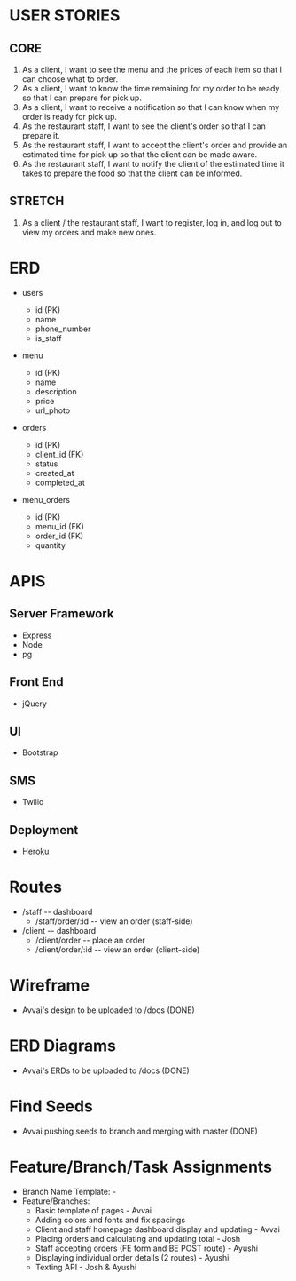 # USER STORIES
## CORE
1. As a client, I want to see the menu and the prices of each item so that I can choose what to order.
2. As a client, I want to know the time remaining for my order to be ready so that I can prepare for pick up.
3. As a client, I want to receive a notification so that I can know when my order is ready for pick up.
4. As the restaurant staff, I want to see the client's order so that I can prepare it.
5. As the restaurant staff, I want to accept the client's order and provide an estimated time for pick up so that the client can be made aware.
6. As the restaurant staff, I want to notify the client of the estimated time it takes to prepare the food so that the client can be informed.

## STRETCH
1. As a client / the restaurant staff, I want to register, log in, and log out to view my orders and make new ones.

# ERD
- users
  - id (PK)
  - name
  - phone_number
  - is_staff

- menu
  - id (PK)
  - name
  - description
  - price
  - url_photo

- orders
  - id (PK)
  - client_id (FK)
  - status
  - created_at
  - completed_at

- menu_orders
  - id (PK)
  - menu_id (FK)
  - order_id (FK)
  - quantity

# APIS
## Server Framework
- Express
- Node
- pg
## Front End
- jQuery
## UI
- Bootstrap
## SMS
- Twilio
## Deployment
- Heroku

# Routes
- /staff -- dashboard
  - /staff/order/:id -- view an order (staff-side)
- /client -- dashboard
  - /client/order -- place an order
  - /client/order/:id -- view an order (client-side)

# Wireframe
- Avvai's design to be uploaded to /docs (DONE)

# ERD Diagrams
- Avvai's ERDs to be uploaded to /docs (DONE)

# Find Seeds
- Avvai pushing seeds to branch and merging with master (DONE)

# Feature/Branch/Task Assignments
- Branch Name Template: <feature>-<name>
- Feature/Branches:
  - Basic template of pages - Avvai
  - Adding colors and fonts and fix spacings
  - Client and staff homepage dashboard display and updating - Avvai
  - Placing orders and calculating and updating total - Josh
  - Staff accepting orders (FE form and BE POST route) - Ayushi
  - Displaying individual order details (2 routes) - Ayushi
  - Texting API - Josh & Ayushi

